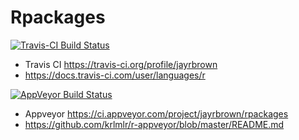 # Rpackages

[![Travis-CI Build Status](https://travis-ci.org/jayrbrown/Rpackages.svg?branch=master)](https://travis-ci.org/jayrbrown/Rpackages)

* Travis CI https://travis-ci.org/profile/jayrbrown 
* https://docs.travis-ci.com/user/languages/r 

[![AppVeyor Build Status](https://ci.appveyor.com/api/projects/status/github/jayrbrown/Rpackages?branch=master&svg=true)](https://ci.appveyor.com/project/jayrbrown/Rpackages)

* Appveyor https://ci.appveyor.com/project/jayrbrown/rpackages
* https://github.com/krlmlr/r-appveyor/blob/master/README.md